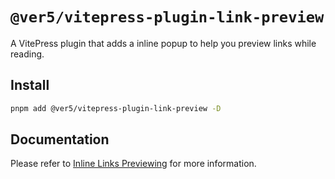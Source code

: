 # `@ver5/vitepress-plugin-link-preview`

A VitePress plugin that adds a inline popup to help you preview links while reading.

## Install

```sh
pnpm add @ver5/vitepress-plugin-link-preview -D
```

## Documentation

Please refer to [Inline Links Previewing](https://nolebase-integrations.ayaka.io/pages/en/integrations/vitepress-plugin-inline-link-preview/) for more information.
